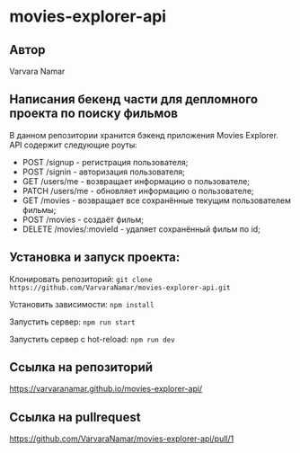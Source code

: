 # movies-explorer-api

## Автор

Varvara Namar

## Написания бекенд части для депломного проекта по поиску фильмов

В данном репозитории хранится бэкенд приложения Movies Explorer. API содержит следующие роуты:

- POST /signup - регистрация пользователя;
- POST /signin - авторизация пользователя;
- GET /users/me - возвращает информацию о пользователе;
- PATCH /users/me - обновляет информацию о пользователе;
- GET /movies - возвращает все сохранённые текущим пользователем фильмы;
- POST /movies - создаёт фильм;
- DELETE /movies/:movieId - удаляет сохранённый фильм по id;

## Установка и запуск проекта:

Клонировать репозиторий: `git clone https://github.com/VarvaraNamar/movies-explorer-api.git`

Установить зависимости: `npm install`

Запустить сервер: `npm run start`

Запустить сервер с hot-reload: `npm run dev`

## Ccылка на репозиторий

https://varvaranamar.github.io/movies-explorer-api/

## Ccылка на pullrequest

https://github.com/VarvaraNamar/movies-explorer-api/pull/1
